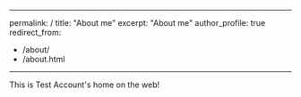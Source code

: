  ---
 permalink: /
title: "About me"
 excerpt: "About me"
 author_profile: true
 redirect_from: 
   - /about/
   - /about.html
 ---

This is Test Account's home on the web!


